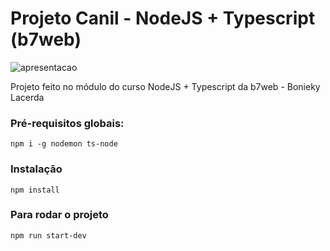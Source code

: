 # Projeto Canil - NodeJS + Typescript (b7web)

![apresentacao](https://user-images.githubusercontent.com/57303483/133021052-a6771b73-f761-4c63-bc18-803986eae2ae.gif)

Projeto feito no módulo do curso NodeJS + Typescript da b7web - Bonieky Lacerda

### Pré-requisitos globais:
`npm i -g nodemon ts-node`

### Instalação
`npm install`

### Para rodar o projeto
`npm run start-dev`
